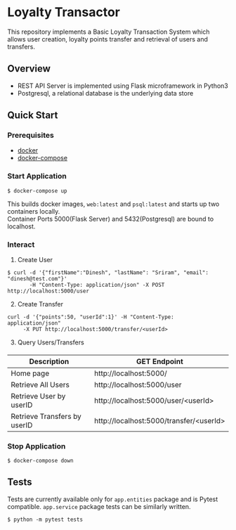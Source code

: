 # Loyalty Transactor

This repository implements a Basic Loyalty Transaction System which allows user creation,
loyalty points transfer and retrieval of users and transfers.

## Overview

- REST API Server is implemented using Flask microframework in Python3
- Postgresql, a relational database is the underlying data store

## Quick Start

### Prerequisites
- [docker](https://docs.docker.com/engine/installation/)
- [docker-compose](https://docs.docker.com/compose/install/)

### Start Application
```
$ docker-compose up
```

This builds docker images, `web:latest` and `psql:latest` and starts up two containers locally.  
Container Ports 5000(Flask Server) and 5432(Postgresql) are bound to localhost.

### Interact

1. Create User

```
$ curl -d '{"firstName":"Dinesh", "lastName": "Sriram", "email": "dinesh@test.com"}' 
       -H "Content-Type: application/json" -X POST http://localhost:5000/user
```

2. Create Transfer
```
curl -d '{"points":50, "userId":1}' -H "Content-Type: application/json" 
     -X PUT http://localhost:5000/transfer/<userId>
```

3. Query Users/Transfers
#### 
| Description | GET Endpoint |
| --- | --- |
| Home page | http://localhost:5000/ |
| Retrieve All Users| http://localhost:5000/user |
| Retrieve User by userID | http://localhost:5000/user/<userId\> |
| Retrieve Transfers by userID | http://localhost:5000/transfer/<userId\> |


### Stop Application
```
$ docker-compose down
```

## Tests

Tests are currently available only for `app.entities` package and is Pytest compatible.
`app.service` package tests can be similarly written.

```
$ python -m pytest tests
```
